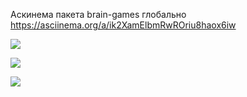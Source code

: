 Аскинема пакета brain-games глобально https://asciinema.org/a/ik2XamElbmRwROriu8haox6iw

<a href="https://codeclimate.com/github/solncebro/project-lvl1-s348/maintainability"><img src="https://api.codeclimate.com/v1/badges/fd31dad86af6e2871a9a/maintainability" /></a>

<a href="https://codeclimate.com/github/solncebro/project-lvl1-s348/test_coverage"><img src="https://api.codeclimate.com/v1/badges/fd31dad86af6e2871a9a/test_coverage" /></a>

<a href="https://travis-ci.org/solncebro/project-lvl1-s348.svg?branch=master"><img src="https://travis-ci.org/solncebro/project-lvl1-s348.svg?branch=master" /></a>